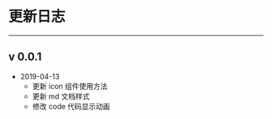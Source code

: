 # 更新日志

<!-- {.md} -->

---

<!-- {.md} -->

## v 0.0.1

<!-- {.md} -->

- 2019-04-13
  - 更新 icon 组件使用方法
  - 更新 md 文档样式
  - 修改 code 代码显示动画
    <!-- {.md} -->
